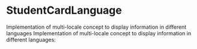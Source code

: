 # StudentCardLanguage
Implementation of multi-locale concept to display information in different languages
Implementation of multi-locale concept to display information in different languages:

